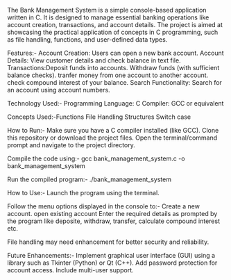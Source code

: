 The Bank Management System is a simple console-based application written in C. It is designed to manage essential banking operations like account creation, transactions, and account details. The project is aimed at showcasing the practical application of concepts in C programming, such as file handling, functions, and user-defined data types.

Features:-
Account Creation: Users can open a new bank account.
Account Details: View customer details and check balance in text file.
Transactions:Deposit funds into accounts.
             Withdraw funds (with sufficient balance checks).
             tranfer money from one account to another account.
             check compound interest of your balance.
Search Functionality: Search for an account using account numbers.

Technology Used:-
Programming Language: C
Compiler: GCC or equivalent

Concepts Used:-Functions
               File Handling
               Structures
               Switch case

How to Run:-
Make sure you have a C compiler installed (like GCC).
Clone this repository or download the project files.
Open the terminal/command prompt and navigate to the project directory.

Compile the code using:-
gcc bank_management_system.c -o bank_management_system

Run the compiled program:-
./bank_management_system

How to Use:-
Launch the program using the terminal.

Follow the menu options displayed in the console to:-
Create a new account.
open existing account
Enter the required details as prompted by the program like deposite, withdraw, transfer, calculate compound interest etc.

File handling may need enhancement for better security and reliability.

Future Enhancements:-
Implement graphical user interface (GUI) using a library such as Tkinter (Python) or Qt (C++).
Add password protection for account access.
Include multi-user support.

